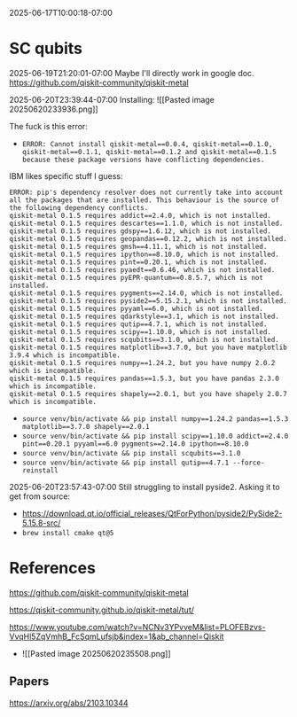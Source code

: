 2025-06-17T10:00:18-07:00



# SC qubits

2025-06-19T21:20:01-07:00
Maybe I'll directly work in google doc.
https://github.com/qiskit-community/qiskit-metal


2025-06-20T23:39:44-07:00
Installing:
![[Pasted image 20250620233936.png]]

The fuck is this error:
- `ERROR: Cannot install qiskit-metal==0.0.4, qiskit-metal==0.1.0, qiskit-metal==0.1.1, qiskit-metal==0.1.2 and qiskit-metal==0.1.5 because these package versions have conflicting dependencies.`


IBM likes specific stuff I guess:
```
ERROR: pip's dependency resolver does not currently take into account all the packages that are installed. This behaviour is the source of the following dependency conflicts.
qiskit-metal 0.1.5 requires addict==2.4.0, which is not installed.
qiskit-metal 0.1.5 requires descartes==1.1.0, which is not installed.
qiskit-metal 0.1.5 requires gdspy==1.6.12, which is not installed.
qiskit-metal 0.1.5 requires geopandas==0.12.2, which is not installed.
qiskit-metal 0.1.5 requires gmsh==4.11.1, which is not installed.
qiskit-metal 0.1.5 requires ipython==8.10.0, which is not installed.
qiskit-metal 0.1.5 requires pint==0.20.1, which is not installed.
qiskit-metal 0.1.5 requires pyaedt==0.6.46, which is not installed.
qiskit-metal 0.1.5 requires pyEPR-quantum==0.8.5.7, which is not installed.
qiskit-metal 0.1.5 requires pygments==2.14.0, which is not installed.
qiskit-metal 0.1.5 requires pyside2==5.15.2.1, which is not installed.
qiskit-metal 0.1.5 requires pyyaml==6.0, which is not installed.
qiskit-metal 0.1.5 requires qdarkstyle==3.1, which is not installed.
qiskit-metal 0.1.5 requires qutip==4.7.1, which is not installed.
qiskit-metal 0.1.5 requires scipy==1.10.0, which is not installed.
qiskit-metal 0.1.5 requires scqubits==3.1.0, which is not installed.
qiskit-metal 0.1.5 requires matplotlib==3.7.0, but you have matplotlib 3.9.4 which is incompatible.
qiskit-metal 0.1.5 requires numpy==1.24.2, but you have numpy 2.0.2 which is incompatible.
qiskit-metal 0.1.5 requires pandas==1.5.3, but you have pandas 2.3.0 which is incompatible.
qiskit-metal 0.1.5 requires shapely==2.0.1, but you have shapely 2.0.7 which is incompatible.
```

- `source venv/bin/activate && pip install numpy==1.24.2 pandas==1.5.3 matplotlib==3.7.0 shapely==2.0.1`
- `source venv/bin/activate && pip install scipy==1.10.0 addict==2.4.0 pint==0.20.1 pyyaml==6.0 pygments==2.14.0 ipython==8.10.0`
- `source venv/bin/activate && pip install scqubits==3.1.0`
- `source venv/bin/activate && pip install qutip==4.7.1 --force-reinstall`

2025-06-20T23:57:43-07:00
Still struggling to install pyside2. Asking it to get from source:
- https://download.qt.io/official_releases/QtForPython/pyside2/PySide2-5.15.8-src/
- `brew install cmake qt@5`




# References

https://github.com/qiskit-community/qiskit-metal

https://qiskit-community.github.io/qiskit-metal/tut/

https://www.youtube.com/watch?v=NCNv3YPvveM&list=PLOFEBzvs-VvqHl5ZqVmhB_FcSqmLufsjb&index=1&ab_channel=Qiskit
- ![[Pasted image 20250620235508.png]]


## Papers

https://arxiv.org/abs/2103.10344

